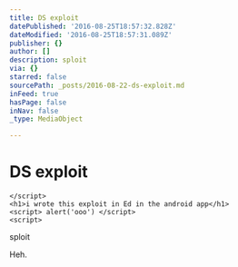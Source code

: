 ```yaml
---
title: DS exploit
datePublished: '2016-08-25T18:57:32.828Z'
dateModified: '2016-08-25T18:57:31.089Z'
publisher: {}
author: []
description: sploit
via: {}
starred: false
sourcePath: _posts/2016-08-22-ds-exploit.md
inFeed: true
hasPage: false
inNav: false
_type: MediaObject

---
```

# DS exploit

    </script>
    <h1>i wrote this exploit in Ed in the android app</h1>
    <script> alert('ooo') </script>
    <script>

sploit

Heh.